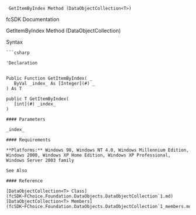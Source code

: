 ﻿     GetItemByIndex Method (DataObjectCollection<T>)                                                   

fcSDK Documentation

GetItemByIndex Method (DataObjectCollection<T>)

Syntax

```vbnet
```csharp

'Declaration
 

Public Function GetItemByIndex( _
   ByVal _index_ As [Integer](#) _
) As T

public T GetItemByIndex( 
   [int](#) _index_
)

#### Parameters

_index_

#### Requirements

**Platforms:** Windows 98, Windows NT 4.0, Windows Millennium Edition, Windows 2000, Windows XP Home Edition, Windows XP Professional, Windows Server 2003 family

See Also

#### Reference

[DataObjectCollection<T> Class](fcSDK~FChoice.Foundation.DataObjects.DataObjectCollection`1.md)  
[DataObjectCollection<T> Members](fcSDK~FChoice.Foundation.DataObjects.DataObjectCollection`1_members.md)